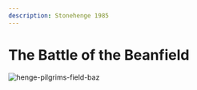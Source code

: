 ```yaml
---
description: Stonehenge 1985
---
```


# The Battle of the Beanfield

![henge-pilgrims-field-baz](https://user-images.githubusercontent.com/25156451/125209706-a4a03f00-e292-11eb-8fea-eb3b86c69fd8.jpg)

